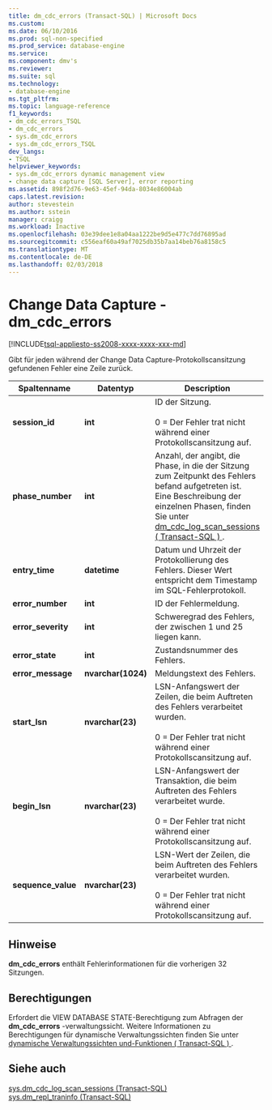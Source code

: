 ```yaml
---
title: dm_cdc_errors (Transact-SQL) | Microsoft Docs
ms.custom: 
ms.date: 06/10/2016
ms.prod: sql-non-specified
ms.prod_service: database-engine
ms.service: 
ms.component: dmv's
ms.reviewer: 
ms.suite: sql
ms.technology:
- database-engine
ms.tgt_pltfrm: 
ms.topic: language-reference
f1_keywords:
- dm_cdc_errors_TSQL
- dm_cdc_errors
- sys.dm_cdc_errors
- sys.dm_cdc_errors_TSQL
dev_langs:
- TSQL
helpviewer_keywords:
- sys.dm_cdc_errors dynamic management view
- change data capture [SQL Server], error reporting
ms.assetid: 898f2d76-9e63-45ef-94da-8034e86004ab
caps.latest.revision: 
author: stevestein
ms.author: sstein
manager: craigg
ms.workload: Inactive
ms.openlocfilehash: 03e39dee1e8a04aa1222be9d5e477c7dd76895ad
ms.sourcegitcommit: c556eaf60a49af7025db35b7aa14beb76a8158c5
ms.translationtype: MT
ms.contentlocale: de-DE
ms.lasthandoff: 02/03/2018
---
```

# <a name="change-data-capture---sysdmcdcerrors"></a>Change Data Capture - dm_cdc_errors
[!INCLUDE[tsql-appliesto-ss2008-xxxx-xxxx-xxx-md](../../includes/tsql-appliesto-ss2008-xxxx-xxxx-xxx-md.md)]

  Gibt für jeden während der Change Data Capture-Protokollscansitzung gefundenen Fehler eine Zeile zurück.  
 
 
|Spaltenname|Datentyp|Description|  
|-----------------|---------------|-----------------|  
|**session_id**|**int**|ID der Sitzung.<br /><br /> 0 = Der Fehler trat nicht während einer Protokollscansitzung auf.|  
|**phase_number**|**int**|Anzahl, der angibt, die Phase, in die der Sitzung zum Zeitpunkt des Fehlers befand aufgetreten ist. Eine Beschreibung der einzelnen Phasen, finden Sie unter [dm_cdc_log_scan_sessions &#40; Transact-SQL &#41; ](../../relational-databases/system-dynamic-management-views/change-data-capture-sys-dm-cdc-log-scan-sessions.md).|  
|**entry_time**|**datetime**|Datum und Uhrzeit der Protokollierung des Fehlers. Dieser Wert entspricht dem Timestamp im SQL-Fehlerprotokoll.|  
|**error_number**|**int**|ID der Fehlermeldung.|  
|**error_severity**|**int**|Schweregrad des Fehlers, der zwischen 1 und 25 liegen kann.|  
|**error_state**|**int**|Zustandsnummer des Fehlers.|  
|**error_message**|**nvarchar(1024)**|Meldungstext des Fehlers.|  
|**start_lsn**|**nvarchar(23)**|LSN-Anfangswert der Zeilen, die beim Auftreten des Fehlers verarbeitet wurden.<br /><br /> 0 = Der Fehler trat nicht während einer Protokollscansitzung auf.|  
|**begin_lsn**|**nvarchar(23)**|LSN-Anfangswert der Transaktion, die beim Auftreten des Fehlers verarbeitet wurde.<br /><br /> 0 = Der Fehler trat nicht während einer Protokollscansitzung auf.|  
|**sequence_value**|**nvarchar(23)**|LSN-Wert der Zeilen, die beim Auftreten des Fehlers verarbeitet wurden.<br /><br /> 0 = Der Fehler trat nicht während einer Protokollscansitzung auf.|  
  
## <a name="remarks"></a>Hinweise  
 **dm_cdc_errors** enthält Fehlerinformationen für die vorherigen 32 Sitzungen.  
  
## <a name="permissions"></a>Berechtigungen  
 Erfordert die VIEW DATABASE STATE-Berechtigung zum Abfragen der **dm_cdc_errors** -verwaltungssicht. Weitere Informationen zu Berechtigungen für dynamische Verwaltungssichten finden Sie unter [dynamische Verwaltungssichten und-Funktionen &#40; Transact-SQL &#41; ](~/relational-databases/system-dynamic-management-views/system-dynamic-management-views.md).  
  
## <a name="see-also"></a>Siehe auch  
 [sys.dm_cdc_log_scan_sessions &#40;Transact-SQL&#41;](../../relational-databases/system-dynamic-management-views/change-data-capture-sys-dm-cdc-log-scan-sessions.md)   
 [sys.dm_repl_traninfo &#40;Transact-SQL&#41;](../../relational-databases/system-dynamic-management-views/sys-dm-repl-traninfo-transact-sql.md)  
  
  

